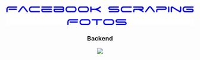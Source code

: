 <div align='center'>
    <img src='./images/readme-logo.png' >
    <h3>Backend</h3>
    <img src='./images/screen.gif' >
</div>
